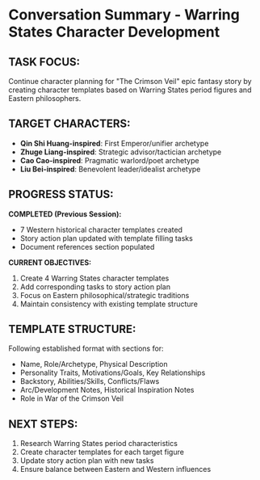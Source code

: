 # Conversation Summary - Warring States Character Development

## TASK FOCUS:
Continue character planning for "The Crimson Veil" epic fantasy story by creating character templates based on Warring States period figures and Eastern philosophers.

## TARGET CHARACTERS:
- **Qin Shi Huang-inspired**: First Emperor/unifier archetype
- **Zhuge Liang-inspired**: Strategic advisor/tactician archetype  
- **Cao Cao-inspired**: Pragmatic warlord/poet archetype
- **Liu Bei-inspired**: Benevolent leader/idealist archetype

## PROGRESS STATUS:
**COMPLETED (Previous Session):**
- 7 Western historical character templates created
- Story action plan updated with template filling tasks
- Document references section populated

**CURRENT OBJECTIVES:**
1. Create 4 Warring States character templates
2. Add corresponding tasks to story action plan
3. Focus on Eastern philosophical/strategic traditions
4. Maintain consistency with existing template structure

## TEMPLATE STRUCTURE:
Following established format with sections for:
- Name, Role/Archetype, Physical Description
- Personality Traits, Motivations/Goals, Key Relationships
- Backstory, Abilities/Skills, Conflicts/Flaws
- Arc/Development Notes, Historical Inspiration Notes
- Role in War of the Crimson Veil

## NEXT STEPS:
1. Research Warring States period characteristics
2. Create character templates for each target figure
3. Update story action plan with new tasks
4. Ensure balance between Eastern and Western influences
